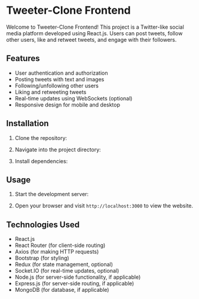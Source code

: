 # Tweeter-Clone Frontend

Welcome to Tweeter-Clone Frontend! This project is a Twitter-like social media platform developed using React.js. Users can post tweets, follow other users, like and retweet tweets, and engage with their followers.

## Features

- User authentication and authorization
- Posting tweets with text and images
- Following/unfollowing other users
- Liking and retweeting tweets
- Real-time updates using WebSockets (optional)
- Responsive design for mobile and desktop

## Installation

1. Clone the repository:


2. Navigate into the project directory:


3. Install dependencies:


## Usage

1. Start the development server:


2. Open your browser and visit `http://localhost:3000` to view the website.

## Technologies Used

- React.js
- React Router (for client-side routing)
- Axios (for making HTTP requests)
- Bootstrap (for styling)
- Redux (for state management, optional)
- Socket.IO (for real-time updates, optional)
- Node.js (for server-side functionality, if applicable)
- Express.js (for server-side routing, if applicable)
- MongoDB (for database, if applicable)

